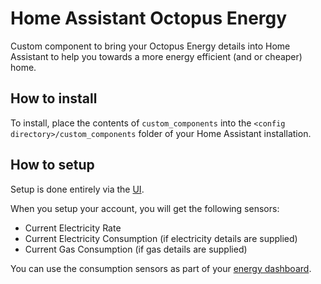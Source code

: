 # Home Assistant Octopus Energy

Custom component to bring your Octopus Energy details into Home Assistant to help you towards a more energy efficient (and or cheaper) home.

## How to install

To install, place the contents of `custom_components` into the `<config directory>/custom_components` folder of your Home Assistant installation.

## How to setup

Setup is done entirely via the [UI](https://my.home-assistant.io/redirect/config_flow_start/?domain=octopus_energy).

When you setup your account, you will get the following sensors:

* Current Electricity Rate
* Current Electricity Consumption (if electricity details are supplied)
* Current Gas Consumption (if gas details are supplied)

You can use the consumption sensors as part of your [energy dashboard](https://www.home-assistant.io/blog/2021/08/04/home-energy-management/).